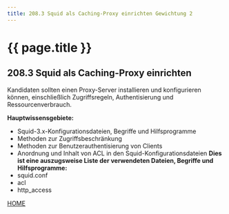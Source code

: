 ```yaml
---
title: 208.3 Squid als Caching-Proxy einrichten Gewichtung 2
---
```


# {{ page.title }}

## 208.3 Squid als Caching-Proxy einrichten

Kandidaten sollten einen Proxy-Server installieren und konfigurieren können, einschließlich Zugriffsregeln, Authentisierung und Ressourcenverbrauch.

**Hauptwissensgebiete:**
-   Squid-3.x-Konfigurationsdateien, Begriffe und Hilfsprogramme
-   Methoden zur Zugriffsbeschränkung
-   Methoden zur Benutzerauthentisierung von Clients
-   Anordnung und Inhalt von ACL in den Squid-Konfigurationsdateien
**Dies ist eine auszugsweise Liste der verwendeten Dateien, Begriffe und
Hilfsprogramme:**
-   squid.conf
-   acl
-   http\_access


[HOME](./)

